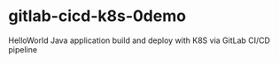 # gitlab-cicd-k8s-0demo
HelloWorld Java application build and deploy with K8S via GitLab CI/CD pipeline
